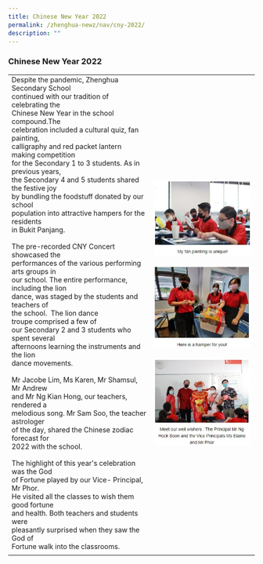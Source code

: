 ```yaml
---
title: Chinese New Year 2022
permalink: /zhenghua-newz/nav/cny-2022/
description: ""
---
```

### Chinese New Year 2022

|  |  |
|---|---|
| Despite the pandemic, Zhenghua Secondary School<br> continued with our tradition of celebrating the <br>Chinese New Year in the school compound.The <br>celebration included a cultural quiz, fan painting,<br> calligraphy and red packet lantern making competition<br> for the Secondary 1 to 3 students. As in previous years,<br> the Secondary 4 and 5 students shared the festive joy<br> by bundling the foodstuff donated by our school<br> population into attractive hampers for the residents <br>in Bukit Panjang.<br><br>The pre-recorded CNY Concert showcased the <br>performances of the various performing arts groups in <br>our school. The entire performance, including the lion<br> dance, was staged by the students and teachers of <br>the school.  The lion dance troupe comprised a few of<br> our Secondary 2 and 3 students who spent several <br>afternoons learning the instruments and the lion<br> dance movements.<br><br>Mr Jacobe Lim, Ms Karen, Mr Shamsul, Mr Andrew<br> and Mr Ng Kian Hong, our teachers, rendered a<br> melodious song. Mr Sam Soo, the teacher astrologer <br>of the day, shared the Chinese zodiac forecast for<br> 2022 with the school.<br><br>The highlight of this year's celebration was the God <br>of Fortune played by our Vice- Principal, Mr Phor.<br> He visited all the classes to wish them good fortune<br> and health. Both teachers and students were <br>pleasantly surprised when they saw the God of <br>Fortune walk into the classrooms.| ![](/images/cny%202022%201.jpg)<br><br>![](/images/cny%202022%202.jpg)<br><br>![](/images/cny%202022%203.jpg) |
|  |  |